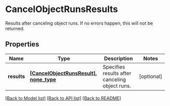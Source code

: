 # CancelObjectRunsResults

Results after canceling object runs. If no errors happen, this will not be returned.

## Properties
Name | Type | Description | Notes
------------ | ------------- | ------------- | -------------
**results** | [**[CancelObjectRunsResult], none_type**](CancelObjectRunsResult.md) | Specifies results after canceling object runs. | [optional] 

[[Back to Model list]](../README.md#documentation-for-models) [[Back to API list]](../README.md#documentation-for-api-endpoints) [[Back to README]](../README.md)


